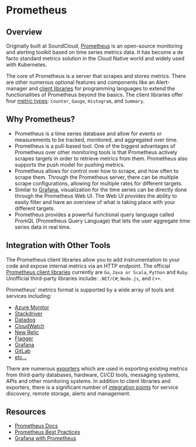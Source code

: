 # Prometheus

## Overview

Originally built at SoundCloud, [Prometheus](https://prometheus.io/docs/introduction/overview/) is an open-source monitoring and alerting toolkit based on time series metrics data. It has become a de facto standard metrics solution in the Cloud Native world and widely used with Kubernetes.

The core of Prometheus is a server that scrapes and stores metrics. There are other numerous optional features and components like an Alert-manager and [client libraries](https://prometheus.io/docs/instrumenting/clientlibs/) for programming languages to extend the functionalities of Prometheus beyond the basics.
The client libraries offer four [metric types](https://prometheus.io/docs/concepts/metric_types/): `Counter`, `Gauge`, `Histogram`, and `Summary`.

## Why Prometheus?

- Prometheus is a time series database and allow for events or measurements to be tracked, monitored, and aggregated over time.
- Prometheus is a pull-based tool. One of the biggest advantages of Prometheus over other monitoring tools is that Prometheus actively scrapes targets in order to retrieve metrics from them. Prometheus also supports the push model for pushing metrics.
- Prometheus allows for control over how to scrape, and how often to scrape them. Through the Prometheus server, there can be multiple scrape configurations, allowing for multiple rates for different targets.
- Similar to [Grafana](https://prometheus.io/docs/visualization/grafana/), visualization for the time series can be directly done through the Prometheus Web UI. The Web UI provides the ability to easily filter and have an overview of what is taking place with your different targets.
- Prometheus provides a powerful functional query language called PromQL (Prometheus Query Language) that lets the user aggregate time series data in real time.

## Integration with Other Tools

The Prometheus client libraries allow you to add instrumentation to your code and expose internal metrics via an HTTP endpoint. The official [Prometheus client libraries](https://prometheus.io/docs/instrumenting/clientlibs/) currently are `Go`, `Java or Scala`, `Python` and `Ruby`. Unofficial third-party libraries include: `.NET/C#`, `Node.js`, and `C++`.

Prometheus' metrics format is supported by a wide array of tools and services including:

- [Azure Monitor](https://learn.microsoft.com/en-us/azure/azure-monitor/containers/container-insights-prometheus-integration)
- [Stackdriver](https://cloud.google.com/stackdriver/docs/solutions/gke/prometheus)
- [Datadog](https://docs.datadoghq.com/integrations/prometheus/)
- [CloudWatch](https://aws.amazon.com/blogs/containers/using-prometheus-metrics-in-amazon-cloudwatch/)
- [New Relic](https://docs.newrelic.com/docs/integrations/prometheus-integrations/get-started/send-prometheus-metric-data-new-relic/)
- [Flagger](https://docs.flagger.app/tutorials/prometheus-operator)
- [Grafana](https://grafana.com/docs/grafana/latest/getting-started/getting-started-prometheus/)
- [GitLab](https://docs.gitlab.com/ee/user/project/integrations/prometheus.html)
- [etc...](https://prometheus.io/docs/operating/integrations/)

There are numerous [exporters](https://prometheus.io/docs/instrumenting/exporters/) which are used in exporting existing metrics from third-party databases, hardware, CI/CD tools, messaging systems, APIs and other monitoring systems. In addition to client libraries and exporters, there is a significant number of [integration points](https://prometheus.io/docs/operating/integrations/) for service discovery, remote storage, alerts and management.

## Resources

- [Prometheus Docs](https://prometheus.io/docs)
- [Prometheus Best Practices](https://prometheus.io/docs/practices)
- [Grafana with Prometheus](https://prometheus.io/docs/visualization/grafana/)
